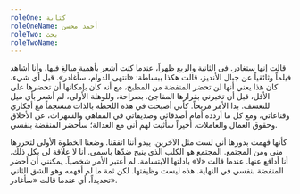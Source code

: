 ```yaml
---
roleOne: كتابة
roleOneName: أحمد محسن
roleTwo: بحث
roleTwoName:
---
```


قالت إنها ستغادر. في الثانية والربع ظهراً، عندما كنت أشعر بأهمية مبالغ فيها، وأنا أشاهد فيلماً وثائقياً عن جبال الأنديز، قالت هكذا ببساطة: «انتهى الدوام، سأغادر». قبل أي شيء، كان هذا يعني أنها لن تحضر المنفضة من المطبخ، مع أنه كان بإمكانها أن تحضرها على الأقل، قبل أن تخبرني بقرارها المفاجئ. بصراحة، وللوهلة الأولى، لم أشعر بأي ميل للتعسف. بدا الأمر مريحاً. كأني أصبحت في هذه اللحظة بالذات منسجماً مع أفكاري وقناعاتي، ومع كل ما أردده أمام أصدقائي وصديقاتي في المقاهي والسهرات، عن الأخلاق وحقوق العمال والعاملات. أخيراً سأثبت لهم أني مع العدالة؛ سأحضر المنفضة بنفسي.

كأنها فهِمت بدورها أني لست مثل الآخرين. يبدو أننا اتفقنا. وضعنا الخطوة الأولى لتحررها مني ومن المجتمع. المجتمع هو الكلب الذي ينبح ضدّها باسمي. أنا لا علاقة لي بكل ذلك. أنا أدافع عنها. عندما قالت «لا» بادلتها الابتسامة. لم أعتبر الأمر شخصياً. يمكنني أن أحضر المنفضة بنفسي في النهاية. هذه ليست وظيفتها. لكن ثمة ما لم أفهمه وهو الشق الثاني تحديداً، أي عندما قالت «سأغادر».

